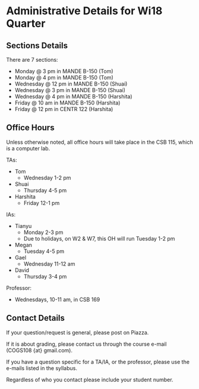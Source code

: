 # Administrative Details for Wi18 Quarter

## Sections Details

There are 7 sections:
- Monday @ 3 pm in MANDE B-150 (Tom)
- Monday @ 4 pm in MANDE B-150 (Tom)
- Wednesday @ 12 pm in MANDE B-150 (Shuai)
- Wednesday @ 3 pm in MANDE B-150 (Shuai)
- Wednesday @ 4 pm in MANDE B-150 (Harshita)
- Friday @ 10 am in MANDE B-150 (Harshita)
- Friday @ 12 pm in CENTR 122 (Harshita)

## Office Hours

Unless otherwise noted, all office hours will take place in the CSB 115, which is a computer lab.

TAs:
- Tom
  - Wednesday 1-2 pm
- Shuai
  -	Thursday 4-5 pm
- Harshita
  - Friday 12-1 pm	

IAs:
- Tianyu
  - Monday 2-3 pm
  - Due to holidays, on W2 & W7, this OH will run Tuesday 1-2 pm
- Megan
  - Tuesday 4-5 pm
- Gael
  - Wednesday 11-12 am
- David
  - Thursday 3-4 pm
  
Professor:
- Wednesdays, 10-11 am, in CSB 169

## Contact Details

If your question/request is general, please post on Piazza. 

If it is about grading, please contact us through the course e-mail (COGS108 {at} gmail.com). 

If you have a question specific for a TA/IA, or the professor, please use the e-mails listed in the syllabus.

Regardless of who you contact please include your student number.

